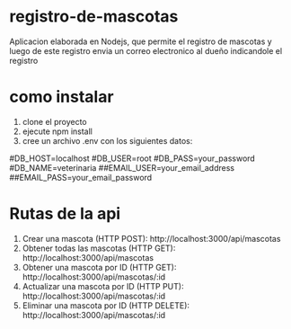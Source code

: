 # registro-de-mascotas

Aplicacion elaborada en Nodejs, que permite el registro de mascotas y luego de este registro envia un correo electronico al dueño indicandole el registro

# como instalar 
1. clone el proyecto 
2. ejecute npm install
3. cree un archivo .env con los siguientes datos:  

#DB_HOST=localhost
#DB_USER=root
#DB_PASS=your_password
#DB_NAME=veterinaria
##EMAIL_USER=your_email_address
##EMAIL_PASS=your_email_password
    
# Rutas de la api
1. Crear una mascota (HTTP POST):
http://localhost:3000/api/mascotas
2. Obtener todas las mascotas (HTTP GET):
http://localhost:3000/api/mascotas
3. Obtener una mascota por ID (HTTP GET):
http://localhost:3000/api/mascotas/:id
4. Actualizar una mascota por ID (HTTP PUT):
http://localhost:3000/api/mascotas/:id
5. Eliminar una mascota por ID (HTTP DELETE):
http://localhost:3000/api/mascotas/:id
